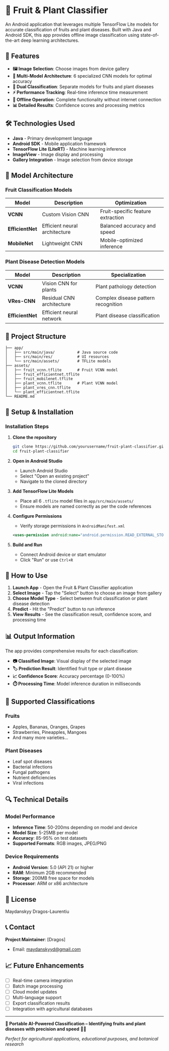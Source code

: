 # 📱 Fruit & Plant Classifier

An Android application that leverages multiple TensorFlow Lite models for accurate classification of fruits and plant diseases. Built with Java and Android SDK, this app provides offline image classification using state-of-the-art deep learning architectures.

## 🚀 Features

- **🖼️ Image Selection**: Choose images from device gallery
- **🧠 Multi-Model Architecture**: 6 specialized CNN models for optimal accuracy
- **🎯 Dual Classification**: Separate models for fruits and plant diseases
- **⚡ Performance Tracking**: Real-time inference time measurement
- **💾 Offline Operation**: Complete functionality without internet connection
- **📊 Detailed Results**: Confidence scores and processing metrics

## 🛠️ Technologies Used

- **Java** - Primary development language
- **Android SDK** - Mobile application framework
- **TensorFlow Lite (LiteRT)** - Machine learning inference
- **ImageView** - Image display and processing
- **Gallery Integration** - Image selection from device storage

## 🧠 Model Architecture

### Fruit Classification Models
| Model | Description | Optimization |
|-------|-------------|--------------|
| **VCNN** | Custom Vision CNN | Fruit-specific feature extraction |
| **EfficientNet** | Efficient neural architecture | Balanced accuracy and speed |
| **MobileNet** | Lightweight CNN | Mobile-optimized inference |

### Plant Disease Detection Models
| Model | Description | Specialization |
|-------|-------------|----------------|
| **VCNN** | Vision CNN for plants | Plant pathology detection |
| **VRes-CNN** | Residual CNN architecture | Complex disease pattern recognition |
| **EfficientNet** | Efficient neural network | Plant disease classification |

## 📂 Project Structure

```
├── app/
│   ├── src/main/java/          # Java source code
│   ├── src/main/res/           # UI resources
│   └── src/main/assets/        # TFLite models
├── assets/
│   ├── fruit_vcnn.tflite       # Fruit VCNN model
│   ├── fruit_efficientnet.tflite
│   ├── fruit_mobilenet.tflite
│   ├── plant_vcnn.tflite       # Plant VCNN model
│   ├── plant_vres_cnn.tflite
│   └── plant_efficientnet.tflite
└── README.md
```

## 🔧 Setup & Installation

### Installation Steps

1. **Clone the repository**
   ```bash
   git clone https://github.com/yourusername/fruit-plant-classifier.git
   cd fruit-plant-classifier
   ```

2. **Open in Android Studio**
   - Launch Android Studio
   - Select "Open an existing project"
   - Navigate to the cloned directory

3. **Add TensorFlow Lite Models**
   - Place all 6 `.tflite` model files in `app/src/main/assets/`
   - Ensure models are named correctly as per the code references

4. **Configure Permissions**
   - Verify storage permissions in `AndroidManifest.xml`
   ```xml
   <uses-permission android:name="android.permission.READ_EXTERNAL_STORAGE" />
   ```

5. **Build and Run**
   - Connect Android device or start emulator
   - Click "Run" or use `Ctrl+R`

## 📱 How to Use

1. **Launch App** - Open the Fruit & Plant Classifier application
2. **Select Image** - Tap the "Select" button to choose an image from gallery
3. **Choose Model Type** - Select between fruit classification or plant disease detection
4. **Predict** - Hit the "Predict" button to run inference
5. **View Results** - See the classification result, confidence score, and processing time

## 📊 Output Information

The app provides comprehensive results for each classification:

- **📷 Classified Image**: Visual display of the selected image
- **🏷️ Prediction Result**: Identified fruit type or plant disease
- **📈 Confidence Score**: Accuracy percentage (0-100%)
- **⏱️ Processing Time**: Model inference duration in milliseconds

## 🎯 Supported Classifications

### Fruits
- Apples, Bananas, Oranges, Grapes
- Strawberries, Pineapples, Mangoes
- And many more varieties...

### Plant Diseases
- Leaf spot diseases
- Bacterial infections
- Fungal pathogens
- Nutrient deficiencies
- Viral infections

## 🔍 Technical Details

### Model Performance
- **Inference Time**: 50-200ms depending on model and device
- **Model Size**: 5-25MB per model
- **Accuracy**: 85-95% on test datasets
- **Supported Formats**: RGB images, JPEG/PNG

### Device Requirements
- **Android Version**: 5.0 (API 21) or higher
- **RAM**: Minimum 2GB recommended
- **Storage**: 200MB free space for models
- **Processor**: ARM or x86 architecture

## 📄 License

Maydanskyy Dragos-Laurentiu

## 📞 Contact

**Project Maintainer**: [Dragos]
- Email: maydanskyyd@gmail.com

## 📈 Future Enhancements

- [ ] Real-time camera integration
- [ ] Batch image processing
- [ ] Cloud model updates
- [ ] Multi-language support
- [ ] Export classification results
- [ ] Integration with agricultural databases

---

**🍃 Portable AI-Powered Classification – Identifying fruits and plant diseases with precision and speed** 🍎🌿

*Perfect for agricultural applications, educational purposes, and botanical research*